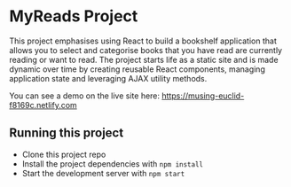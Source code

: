 # MyReads Project
This project emphasises using React to build a bookshelf application that allows you to select and categorise books that you have read are currently reading or want to read. The project starts life as a static site and is made dynamic over time by creating reusable React components, managing application state and leveraging AJAX utility methods.

You can see a demo on the live site here: https://musing-euclid-f8169c.netlify.com

## Running this project
- Clone this project repo
- Install the project dependencies with `npm install`
- Start the development server with `npm start`
